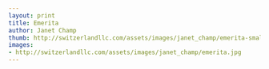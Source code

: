 ```yaml
--- 
layout: print
title: Emerita
author: Janet Champ
thumb: http://switzerlandllc.com/assets/images/janet_champ/emerita-small.jpg
images: 
- http://switzerlandllc.com/assets/images/janet_champ/emerita.jpg
---
```

